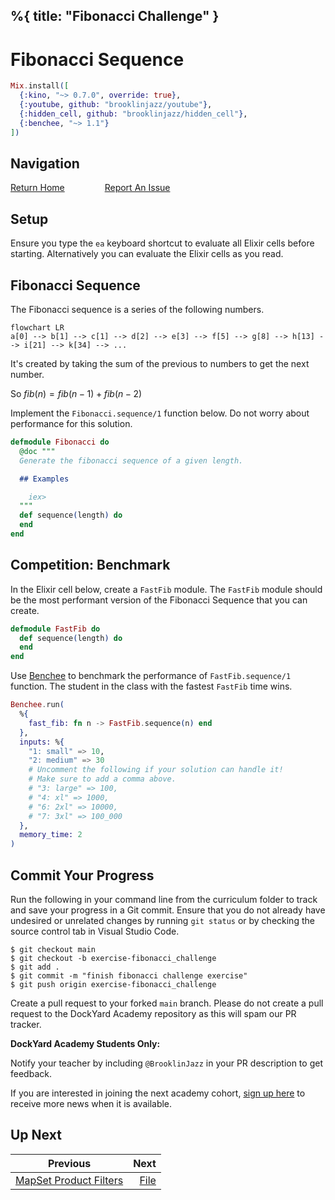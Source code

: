 %{
  title: "Fibonacci Challenge"
}
---
# Fibonacci Sequence

```elixir
Mix.install([
  {:kino, "~> 0.7.0", override: true},
  {:youtube, github: "brooklinjazz/youtube"},
  {:hidden_cell, github: "brooklinjazz/hidden_cell"},
  {:benchee, "~> 1.1"}
])
```

## Navigation

[Return Home](../start.livemd)<span style="padding: 0 30px"></span>
[Report An Issue](https://github.com/DockYard-Academy/beta_curriculum/issues/new?assignees=&labels=&template=issue.md&title=)

## Setup

Ensure you type the `ea` keyboard shortcut to evaluate all Elixir cells before starting. Alternatively you can evaluate the Elixir cells as you read.

## Fibonacci Sequence

The Fibonacci sequence is a series of the following numbers.

```mermaid
flowchart LR
a[0] --> b[1] --> c[1] --> d[2] --> e[3] --> f[5] --> g[8] --> h[13] --> i[21] --> k[34] --> ...
```

<!-- livebook:{"break_markdown":true} -->

It's created by taking the sum of the previous to numbers to get the next number.

So $fib(n) = fib(n-1) + fib(n - 2)$

Implement the `Fibonacci.sequence/1` function below. Do not worry about performance for this solution.

```elixir
defmodule Fibonacci do
  @doc """
  Generate the fibonacci sequence of a given length.

  ## Examples

    iex> 
  """
  def sequence(length) do
  end
end
```

## Competition: Benchmark

In the Elixir cell below, create a `FastFib` module. The `FastFib` module should be the most performant version of the Fibonacci Sequence that you can create.

```elixir
defmodule FastFib do
  def sequence(length) do
  end
end
```

Use [Benchee](https://hexdocs.pm/benchee/Benchee.html) to benchmark the performance of `FastFib.sequence/1` function. The student in the class with the fastest `FastFib` time wins.

```elixir
Benchee.run(
  %{
    fast_fib: fn n -> FastFib.sequence(n) end
  },
  inputs: %{
    "1: small" => 10,
    "2: medium" => 30
    # Uncomment the following if your solution can handle it! 
    # Make sure to add a comma above.
    # "3: large" => 100,
    # "4: xl" => 1000,
    # "6: 2xl" => 10000,
    # "7: 3xl" => 100_000
  },
  memory_time: 2
)
```

## Commit Your Progress

Run the following in your command line from the curriculum folder to track and save your progress in a Git commit.
Ensure that you do not already have undesired or unrelated changes by running `git status` or by checking the source control tab in Visual Studio Code.

```
$ git checkout main
$ git checkout -b exercise-fibonacci_challenge
$ git add .
$ git commit -m "finish fibonacci challenge exercise"
$ git push origin exercise-fibonacci_challenge
```

Create a pull request to your forked `main` branch. Please do not create a pull request to the DockYard Academy repository as this will spam our PR tracker.

**DockYard Academy Students Only:**

Notify your teacher by including `@BrooklinJazz` in your PR description to get feedback.

If you are interested in joining the next academy cohort, [sign up here](https://academy.dockyard.com/) to receive more news when it is available.

## Up Next

| Previous                                                             | Next                           |
| -------------------------------------------------------------------- | -----------------------------: |
| [MapSet Product Filters](../exercises/mapset_product_filters.livemd) | [File](../reading/file.livemd) |


